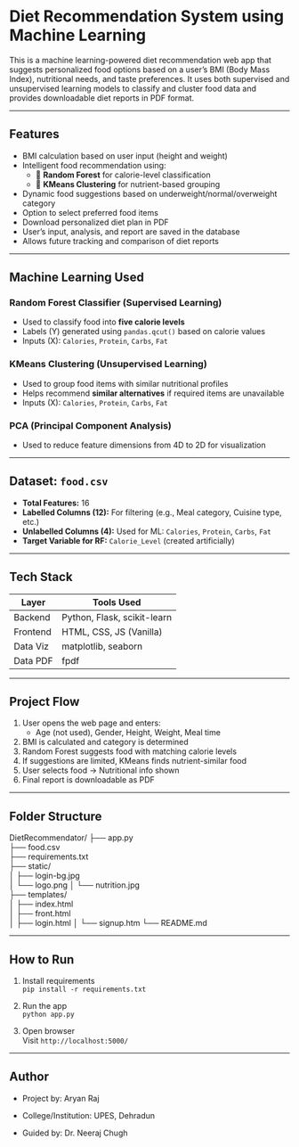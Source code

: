 # Diet Recommendation System using Machine Learning

This is a machine learning-powered diet recommendation web app that suggests personalized food options based on a user’s BMI (Body Mass Index), nutritional needs, and taste preferences. It uses both supervised and unsupervised learning models to classify and cluster food data and provides downloadable diet reports in PDF format.

---

##  Features

- BMI calculation based on user input (height and weight)
- Intelligent food recommendation using:
  - 🔹 **Random Forest** for calorie-level classification
  - 🔹 **KMeans Clustering** for nutrient-based grouping
- Dynamic food suggestions based on underweight/normal/overweight category
- Option to select preferred food items
- Download personalized diet plan in PDF
- User’s input, analysis, and report are saved in the database
- Allows future tracking and comparison of diet reports

---

## Machine Learning Used

### Random Forest Classifier (Supervised Learning)
- Used to classify food into **five calorie levels**
- Labels (Y) generated using `pandas.qcut()` based on calorie values
- Inputs (X): `Calories`, `Protein`, `Carbs`, `Fat`

### KMeans Clustering (Unsupervised Learning)
- Used to group food items with similar nutritional profiles
- Helps recommend **similar alternatives** if required items are unavailable
- Inputs (X): `Calories`, `Protein`, `Carbs`, `Fat`

### PCA (Principal Component Analysis)
- Used to reduce feature dimensions from 4D to 2D for visualization

---

## Dataset: `food.csv`

-  **Total Features:** 16
-  **Labelled Columns (12):** For filtering (e.g., Meal category, Cuisine type, etc.)
-  **Unlabelled Columns (4):** Used for ML: `Calories`, `Protein`, `Carbs`, `Fat`
-  **Target Variable for RF:** `Calorie_Level` (created artificially)

---

##  Tech Stack

| Layer       | Tools Used                    |
|-------------|-------------------------------|
| Backend     | Python, Flask, scikit-learn   |
| Frontend    | HTML, CSS, JS (Vanilla)       |
| Data Viz    | matplotlib, seaborn           |
| Data PDF    | fpdf                           |

---

## Project Flow

1. User opens the web page and enters:
   - Age (not used), Gender, Height, Weight, Meal time
2. BMI is calculated and category is determined
3. Random Forest suggests food with matching calorie levels
4. If suggestions are limited, KMeans finds nutrient-similar food
5. User selects food → Nutritional info shown
6. Final report is downloadable as PDF


---

## Folder Structure

DietRecommendator/
├── app.py                         
├── food.csv                       
├── requirements.txt               
├── static/                        
│   ├── login-bg.jpg             
│   └── logo.png
│   └── nutrition.jpg             
├── templates/                     
│   ├── index.html                 
│   ├── front.html                  
│   ├── login.html 
│   └── signup.htm
└── README.md        


---

## How to Run


1. Install requirements  
   `pip install -r requirements.txt`

2. Run the app  
   `python app.py`

3. Open browser  
   Visit `http://localhost:5000/`

---

##  Author

- Project by: Aryan Raj 
- College/Institution: UPES, Dehradun

- Guided by: Dr. Neeraj Chugh


